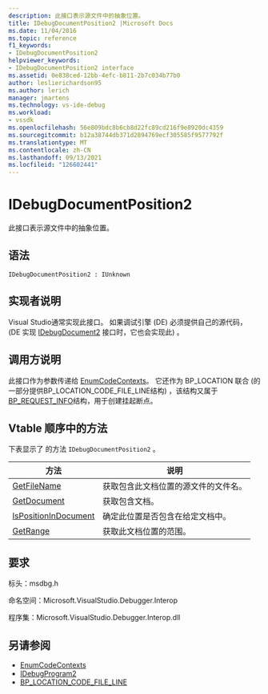 ```yaml
---
description: 此接口表示源文件中的抽象位置。
title: IDebugDocumentPosition2 |Microsoft Docs
ms.date: 11/04/2016
ms.topic: reference
f1_keywords:
- IDebugDocumentPosition2
helpviewer_keywords:
- IDebugDocumentPosition2 interface
ms.assetid: 0e838ced-12bb-4efc-b811-2b7c034b77b0
author: leslierichardson95
ms.author: lerich
manager: jmartens
ms.technology: vs-ide-debug
ms.workload:
- vssdk
ms.openlocfilehash: 56e809bdc8b6cb8d22fc89cd216f9e8920dc4359
ms.sourcegitcommit: b12a38744db371d2894769ecf305585f9577792f
ms.translationtype: MT
ms.contentlocale: zh-CN
ms.lasthandoff: 09/13/2021
ms.locfileid: "126602441"
---
```

# <a name="idebugdocumentposition2"></a>IDebugDocumentPosition2
此接口表示源文件中的抽象位置。

## <a name="syntax"></a>语法

```
IDebugDocumentPosition2 : IUnknown
```

## <a name="notes-for-implementers"></a>实现者说明
 Visual Studio通常实现此接口。 如果调试引擎 (DE) 必须提供自己的源代码， (DE 实现 [IDebugDocument2](../../../extensibility/debugger/reference/idebugdocument2.md) 接口时，它也会实现此) 。

## <a name="notes-for-callers"></a>调用方说明
 此接口作为参数传递给 [EnumCodeContexts](../../../extensibility/debugger/reference/idebugprogram2-enumcodecontexts.md)。 它还作为 BP_LOCATION 联合 (的一[](../../../extensibility/debugger/reference/bp-location.md)部分提供BP_LOCATION_CODE_FILE_LINE结构) ，该结构又属于[](../../../extensibility/debugger/reference/bp-location-code-file-line.md) [BP_REQUEST_INFO](../../../extensibility/debugger/reference/bp-request-info.md)结构，用于创建挂起断点。

## <a name="methods-in-vtable-order"></a>Vtable 顺序中的方法
 下表显示了 的方法 `IDebugDocumentPosition2` 。

|方法|说明|
|------------|-----------------|
|[GetFileName](../../../extensibility/debugger/reference/idebugdocumentposition2-getfilename.md)|获取包含此文档位置的源文件的文件名。|
|[GetDocument](../../../extensibility/debugger/reference/idebugdocumentposition2-getdocument.md)|获取包含文档。|
|[IsPositionInDocument](../../../extensibility/debugger/reference/idebugdocumentposition2-ispositionindocument.md)|确定此位置是否包含在给定文档中。|
|[GetRange](../../../extensibility/debugger/reference/idebugdocumentposition2-getrange.md)|获取此文档位置的范围。|

## <a name="requirements"></a>要求
 标头：msdbg.h

 命名空间：Microsoft.VisualStudio.Debugger.Interop

 程序集：Microsoft.VisualStudio.Debugger.Interop.dll

## <a name="see-also"></a>另请参阅
- [EnumCodeContexts](../../../extensibility/debugger/reference/idebugprogram2-enumcodecontexts.md)
- [IDebugProgram2](../../../extensibility/debugger/reference/idebugprogram2.md)
- [BP_LOCATION_CODE_FILE_LINE](../../../extensibility/debugger/reference/bp-location-code-file-line.md)
